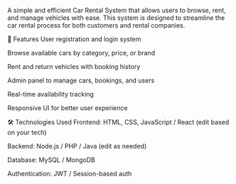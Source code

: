 A simple and efficient Car Rental System that allows users to browse, rent, and manage vehicles with ease. This system is designed to streamline the car rental process for both customers and rental companies.

📌 Features
User registration and login system

Browse available cars by category, price, or brand

Rent and return vehicles with booking history

Admin panel to manage cars, bookings, and users

Real-time availability tracking

Responsive UI for better user experience

🛠️ Technologies Used
Frontend: HTML, CSS, JavaScript / React (edit based on your tech)

Backend: Node.js / PHP / Java (edit as needed)

Database: MySQL / MongoDB

Authentication: JWT / Session-based auth
